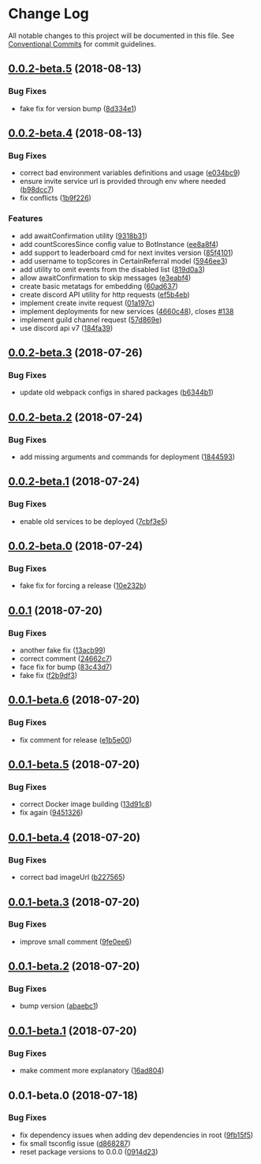# Change Log

All notable changes to this project will be documented in this file.
See [Conventional Commits](https://conventionalcommits.org) for commit guidelines.

<a name="0.0.2-beta.5"></a>
## [0.0.2-beta.5](https://github.com/overmindbots/shared-utils/compare/@overmindbots/shared-utils@0.0.2-beta.4...@overmindbots/shared-utils@0.0.2-beta.5) (2018-08-13)


### Bug Fixes

* fake fix for version bump ([8d334e1](https://github.com/overmindbots/shared-utils/commit/8d334e1))




<a name="0.0.2-beta.4"></a>
## [0.0.2-beta.4](https://github.com/overmindbots/shared-utils/compare/@overmindbots/shared-utils@0.0.2-beta.3...@overmindbots/shared-utils@0.0.2-beta.4) (2018-08-13)


### Bug Fixes

* correct bad environment variables definitions and usage ([e034bc9](https://github.com/overmindbots/shared-utils/commit/e034bc9))
* ensure invite service url is provided through env where needed ([b98dcc7](https://github.com/overmindbots/shared-utils/commit/b98dcc7))
* fix conflicts ([1b9f226](https://github.com/overmindbots/shared-utils/commit/1b9f226))


### Features

* add awaitConfirmation utility ([9318b31](https://github.com/overmindbots/shared-utils/commit/9318b31))
* add countScoresSince config value to BotInstance ([ee8a8f4](https://github.com/overmindbots/shared-utils/commit/ee8a8f4))
* add support to leaderboard cmd for next invites version ([85f4101](https://github.com/overmindbots/shared-utils/commit/85f4101))
* add username to topScores in CertainReferral model ([5946ee3](https://github.com/overmindbots/shared-utils/commit/5946ee3))
* add utility to omit events from the disabled list ([819d0a3](https://github.com/overmindbots/shared-utils/commit/819d0a3))
* allow awaitConfirmation to skip messages ([e3eabf4](https://github.com/overmindbots/shared-utils/commit/e3eabf4))
* create basic metatags for embedding ([60ad637](https://github.com/overmindbots/shared-utils/commit/60ad637))
* create discord API utility for http requests ([ef5b4eb](https://github.com/overmindbots/shared-utils/commit/ef5b4eb))
* implement create invite request ([01a197c](https://github.com/overmindbots/shared-utils/commit/01a197c))
* implement deployments for new services ([4660c48](https://github.com/overmindbots/shared-utils/commit/4660c48)), closes [#138](https://github.com/overmindbots/shared-utils/issues/138)
* implement guild channel request ([57d869e](https://github.com/overmindbots/shared-utils/commit/57d869e))
* use discord api v7 ([184fa39](https://github.com/overmindbots/shared-utils/commit/184fa39))





<a name="0.0.2-beta.3"></a>
## [0.0.2-beta.3](https://github.com/overmindbots/shared-utils/compare/@overmindbots/shared-utils@0.0.2-beta.2...@overmindbots/shared-utils@0.0.2-beta.3) (2018-07-26)


### Bug Fixes

* update old webpack configs in shared packages ([b6344b1](https://github.com/overmindbots/shared-utils/commit/b6344b1))




<a name="0.0.2-beta.2"></a>
## [0.0.2-beta.2](https://github.com/overmindbots/shared-utils/compare/@overmindbots/shared-utils@0.0.2-beta.1...@overmindbots/shared-utils@0.0.2-beta.2) (2018-07-24)


### Bug Fixes

* add missing arguments and commands for deployment ([1844593](https://github.com/overmindbots/shared-utils/commit/1844593))




<a name="0.0.2-beta.1"></a>
## [0.0.2-beta.1](https://github.com/overmindbots/shared-utils/compare/@overmindbots/shared-utils@0.0.2-beta.0...@overmindbots/shared-utils@0.0.2-beta.1) (2018-07-24)


### Bug Fixes

* enable old services to be deployed ([7cbf3e5](https://github.com/overmindbots/shared-utils/commit/7cbf3e5))




<a name="0.0.2-beta.0"></a>
## [0.0.2-beta.0](https://github.com/overmindbots/shared-utils/compare/@overmindbots/shared-utils@0.0.1...@overmindbots/shared-utils@0.0.2-beta.0) (2018-07-24)


### Bug Fixes

* fake fix for forcing a release ([10e232b](https://github.com/overmindbots/shared-utils/commit/10e232b))




<a name="0.0.1"></a>
## [0.0.1](https://github.com/overmindbots/shared-utils/compare/@overmindbots/shared-utils@0.0.1-beta.6...@overmindbots/shared-utils@0.0.1) (2018-07-20)


### Bug Fixes

* another fake fix ([13acb99](https://github.com/overmindbots/shared-utils/commit/13acb99))
* correct comment ([24662c7](https://github.com/overmindbots/shared-utils/commit/24662c7))
* face fix for bump ([83c43d7](https://github.com/overmindbots/shared-utils/commit/83c43d7))
* fake fix ([f2b9df3](https://github.com/overmindbots/shared-utils/commit/f2b9df3))




<a name="0.0.1-beta.6"></a>
## [0.0.1-beta.6](https://github.com/overmindbots/shared-utils/compare/@overmindbots/shared-utils@0.0.1-beta.5...@overmindbots/shared-utils@0.0.1-beta.6) (2018-07-20)


### Bug Fixes

* fix comment for release ([e1b5e00](https://github.com/overmindbots/shared-utils/commit/e1b5e00))




<a name="0.0.1-beta.5"></a>
## [0.0.1-beta.5](https://github.com/overmindbots/shared-utils/compare/@overmindbots/shared-utils@0.0.1-beta.4...@overmindbots/shared-utils@0.0.1-beta.5) (2018-07-20)


### Bug Fixes

* correct Docker image building ([13d91c8](https://github.com/overmindbots/shared-utils/commit/13d91c8))
* fix again ([9451326](https://github.com/overmindbots/shared-utils/commit/9451326))




<a name="0.0.1-beta.4"></a>
## [0.0.1-beta.4](https://github.com/overmindbots/shared-utils/compare/@overmindbots/shared-utils@0.0.1-beta.3...@overmindbots/shared-utils@0.0.1-beta.4) (2018-07-20)


### Bug Fixes

* correct bad imageUrl ([b227565](https://github.com/overmindbots/shared-utils/commit/b227565))




<a name="0.0.1-beta.3"></a>
## [0.0.1-beta.3](https://github.com/overmindbots/shared-utils/compare/@overmindbots/shared-utils@0.0.1-beta.2...@overmindbots/shared-utils@0.0.1-beta.3) (2018-07-20)


### Bug Fixes

* improve small comment ([9fe0ee6](https://github.com/overmindbots/shared-utils/commit/9fe0ee6))




<a name="0.0.1-beta.2"></a>
## [0.0.1-beta.2](https://github.com/overmindbots/shared-utils/compare/@overmindbots/shared-utils@0.0.1-beta.1...@overmindbots/shared-utils@0.0.1-beta.2) (2018-07-20)


### Bug Fixes

* bump version ([abaebc1](https://github.com/overmindbots/shared-utils/commit/abaebc1))




<a name="0.0.1-beta.1"></a>
## [0.0.1-beta.1](https://github.com/overmindbots/shared-utils/compare/@overmindbots/shared-utils@0.0.1-beta.0...@overmindbots/shared-utils@0.0.1-beta.1) (2018-07-20)


### Bug Fixes

* make comment more explanatory ([16ad804](https://github.com/overmindbots/shared-utils/commit/16ad804))




<a name="0.0.1-beta.0"></a>
## 0.0.1-beta.0 (2018-07-18)


### Bug Fixes

* fix dependency issues when adding dev dependencies in root ([9fb15f5](https://github.com/overmindbots/shared-utils/commit/9fb15f5))
* fix small tsconfig issue ([d868287](https://github.com/overmindbots/shared-utils/commit/d868287))
* reset package versions to 0.0.0 ([0914d23](https://github.com/overmindbots/shared-utils/commit/0914d23))
